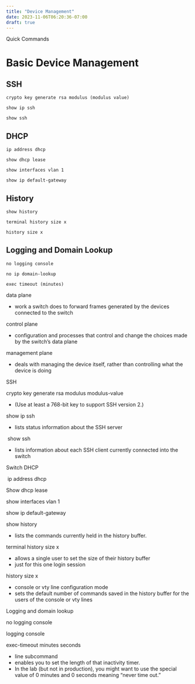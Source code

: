 ```yaml
---
title: "Device Management"
date: 2023-11-06T06:20:36-07:00
draft: true
---
```


Quick Commands

# Basic Device Management

## SSH
```
crypto key generate rsa modulus (modulus value)
```

```
show ip ssh
```

```
show ssh
```

## DHCP

```
ip address dhcp
```

```
show dhcp lease
```

```
show interfaces vlan 1
```

```
show ip default-gateway
```

## History

```
show history
```

```
terminal history size x
```

```
history size x
```

## Logging and Domain Lookup

```
no logging console
```

```
no ip domain-lookup
```

```
exec timeout (minutes)
```

data plane

-   work a switch does to forward frames generated by the devices connected to the switch

control plane

-   configuration and processes that control and change the choices made by the switch’s data plane

management plane

-   deals with managing the device itself, rather than controlling what the device is doing

SSH

crypto key generate rsa modulus modulus-value

-   (Use at least a 768-bit key to support SSH version 2.)

show ip ssh

-   lists status information about the SSH server

 show ssh

-   lists information about each SSH client currently connected into the switch

Switch DHCP

 ip address dhcp

Show dhcp lease

show interfaces vlan 1

show ip default-gateway

show history

-   lists the commands currently held in the history buffer.

terminal history size x

-   allows a single user to set the size of their history buffer
-   just for this one login session

history size x

-   console or vty line configuration mode
-   sets the default number of commands saved in the history buffer for the users of the console or vty lines

Logging and domain lookup

no logging console

logging console

exec-timeout minutes seconds

-   line subcommand
-   enables you to set the length of that inactivity timer.
-   In the lab (but not in production), you might want to use the special value of 0 minutes and 0 seconds meaning “never time out.”
